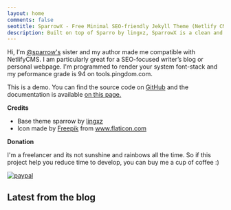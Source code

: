 ```yaml
---
layout: home
comments: false
seotitle: SparrowX - Free Minimal SEO-friendly Jekyll Theme (Netlify CMS)
description: Built on top of Sparro by lingxz, SparrowX is a clean and minimal free Jekyll theme by Mighil. This is a ready-made Jekyll theme for Netlify CMS. 
---
```


Hi, I’m [@sparrow's](https://github.com/lingxz/sparrow) sister and my author made me compatible with NetlifyCMS. I am particularly great for a SEO-focused writer’s blog or personal webpage. I'm programmed to render your system font-stack and my peformance grade is 94 on tools.pingdom.com.

This is a demo. You can find the source code on [GitHub](https://github.com/mighildotcom/sparrowx) and the documentation is available [on this page.](/documentation)

**Credits**

- Base theme sparrow by [lingxz](https://github.com/lingxz/sparrow)
- Icon made by [Freepik](https://www.freepik.com/) from www.flaticon.com 

**Donation**

I'm a freelancer and its not sunshine and rainbows all the time.
So if this project help you reduce time to develop, you can buy me a cup of coffee :) 

[![paypal](https://www.paypalobjects.com/en_US/i/btn/btn_donateCC_LG.gif)](https://www.paypal.me/Mighil)

## Latest from the blog






